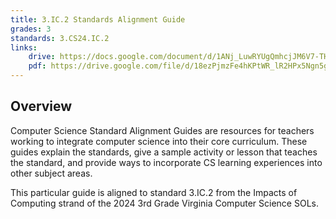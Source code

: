 ```yaml
---
title: 3.IC.2 Standards Alignment Guide
grades: 3
standards: 3.CS24.IC.2
links:
    drive: https://docs.google.com/document/d/1ANj_LuwRYUgQmhcjJM6V7-THG2ohdP27pGh4RcbMS38/edit?usp=drive_link
    pdf: https://drive.google.com/file/d/18ezPjmzFe4hKPtWR_lR2HPx5Ngn5gMjA/view?usp=drive_link
---
```


## Overview

Computer Science Standard Alignment Guides are resources for teachers working to integrate computer science into their core curriculum. These guides explain the standards, give a sample activity or lesson that teaches the standard, and provide ways to incorporate CS learning experiences into other subject areas.

This particular guide is aligned to standard 3.IC.2 from the Impacts of Computing strand of the 2024 3rd Grade Virginia Computer Science SOLs.